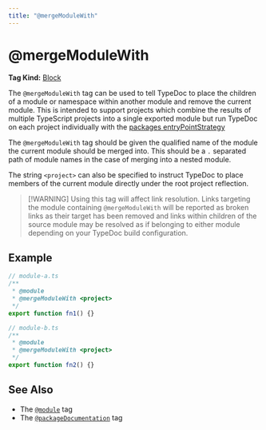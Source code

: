 ```yaml
---
title: "@mergeModuleWith"
---
```


# @mergeModuleWith

**Tag Kind:** [Block](../tags.md#block-tags)

The `@mergeModuleWith` tag can be used to tell TypeDoc to place the children of
a module or namespace within another module and remove the current module. This
is intended to support projects which combine the results of multiple TypeScript
projects into a single exported module but run TypeDoc on each project
individually with the [packages entryPointStrategy](../options/input.md#entrypointstrategy)

The `@mergeModuleWith` tag should be given the qualified name of the module the
current module should be merged into. This should be a `.` separated path of module
names in the case of merging into a nested module.

The string `<project>` can also be specified to instruct TypeDoc to place members
of the current module directly under the root project reflection.

> [!WARNING] Using this tag will affect link resolution. Links targeting the
> module containing `@mergeModuleWith` will be reported as broken links as their
> target has been removed and links within children of the source module may be
> resolved as if belonging to either module depending on your TypeDoc build
> configuration.

## Example

```ts
// module-a.ts
/**
 * @module
 * @mergeModuleWith <project>
 */
export function fn1() {}

// module-b.ts
/**
 * @module
 * @mergeModuleWith <project>
 */
export function fn2() {}
```

## See Also

-   The [`@module`](module.md) tag
-   The [`@packageDocumentation`](packageDocumentation.md) tag
